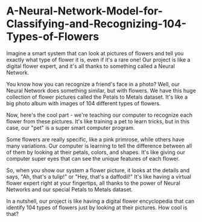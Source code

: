 # A-Neural-Network-Model-for-Classifying-and-Recognizing-104-Types-of-Flowers
Imagine a smart system that can look at pictures of flowers and tell you exactly what type of flower it is, even if it's a rare one! Our project is like a digital flower expert, and it's all thanks to something called a Neural Network.

You know how you can recognize a friend's face in a photo? Well, our Neural Network does something similar, but with flowers. We have this huge collection of flower pictures called the Petals to Metals dataset. It's like a big photo album with images of 104 different types of flowers.

Now, here's the cool part - we're teaching our computer to recognize each flower from these pictures. It's like training a pet to learn tricks, but in this case, our "pet" is a super smart computer program.

Some flowers are really specific, like a pink primrose, while others have many variations. Our computer is learning to tell the difference between all of them by looking at their petals, colors, and shapes. It's like giving our computer super eyes that can see the unique features of each flower.

So, when you show our system a flower picture, it looks at the details and says, "Ah, that's a tulip!" or "Hey, that's a daffodil!" It's like having a virtual flower expert right at your fingertips, all thanks to the power of Neural Networks and our special Petals to Metals dataset.

In a nutshell, our project is like having a digital flower encyclopedia that can identify 104 types of flowers just by looking at their pictures. How cool is that?
